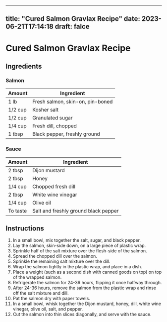 
---
title: "Cured Salmon Gravlax Recipe"
date: 2023-06-21T17:14:18
draft: falce
---

# Cured Salmon Gravlax Recipe

## Ingredients

### Salmon

| Amount | Ingredient |
| ------ | ---------- |
| 1 lb   | Fresh salmon, skin-on, pin-boned |
| 1/2 cup | Kosher salt |
| 1/2 cup | Granulated sugar |
| 1/4 cup | Fresh dill, chopped |
| 1 tbsp | Black pepper, freshly ground |

### Sauce

| Amount | Ingredient |
| ------ | ---------- |
| 2 tbsp | Dijon mustard |
| 2 tbsp | Honey |
| 1/4 cup | Chopped fresh dill |
| 2 tbsp | White wine vinegar |
| 1/4 cup | Olive oil |
| To taste | Salt and freshly ground black pepper |

## Instructions

1. In a small bowl, mix together the salt, sugar, and black pepper.
2. Lay the salmon, skin-side down, on a large piece of plastic wrap.
3. Sprinkle half of the salt mixture over the flesh-side of the salmon.
4. Spread the chopped dill over the salmon.
5. Sprinkle the remaining salt mixture over the dill.
6. Wrap the salmon tightly in the plastic wrap, and place in a dish.
7. Place a weight (such as a second dish with canned goods on top) on top of the wrapped salmon.
8. Refrigerate the salmon for 24-36 hours, flipping it once halfway through.
9. After 24-36 hours, remove the salmon from the plastic wrap and rinse off the salt mixture and dill.
10. Pat the salmon dry with paper towels.
11. In a small bowl, whisk together the Dijon mustard, honey, dill, white wine vinegar, olive oil, salt, and pepper.
12. Cut the salmon into thin slices diagonally, and serve with the sauce.
